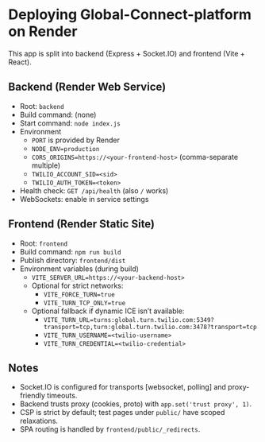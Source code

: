 # Deploying Global-Connect-platform on Render

This app is split into backend (Express + Socket.IO) and frontend (Vite + React).

## Backend (Render Web Service)
- Root: `backend`
- Build command: (none)
- Start command: `node index.js`
- Environment
  - `PORT` is provided by Render
  - `NODE_ENV=production`
  - `CORS_ORIGINS=https://<your-frontend-host>` (comma-separate multiple)
  - `TWILIO_ACCOUNT_SID=<sid>`
  - `TWILIO_AUTH_TOKEN=<token>`
- Health check: `GET /api/health` (also `/` works)
- WebSockets: enable in service settings

## Frontend (Render Static Site)
- Root: `frontend`
- Build command: `npm run build`
- Publish directory: `frontend/dist`
- Environment variables (during build)
  - `VITE_SERVER_URL=https://<your-backend-host>`
  - Optional for strict networks: 
    - `VITE_FORCE_TURN=true`
    - `VITE_TURN_TCP_ONLY=true`
  - Optional fallback if dynamic ICE isn’t available: 
    - `VITE_TURN_URL=turns:global.turn.twilio.com:5349?transport=tcp,turn:global.turn.twilio.com:3478?transport=tcp`
    - `VITE_TURN_USERNAME=<twilio-username>`
    - `VITE_TURN_CREDENTIAL=<twilio-credential>`

## Notes
- Socket.IO is configured for transports [websocket, polling] and proxy-friendly timeouts.
- Backend trusts proxy (cookies, proto) with `app.set('trust proxy', 1)`.
- CSP is strict by default; test pages under `public/` have scoped relaxations.
- SPA routing is handled by `frontend/public/_redirects`.